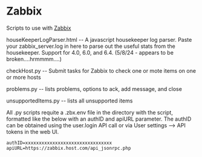 # Zabbix
Scripts to use with [Zabbix](https://www.zabbix.com)

houseKeeperLogParser.html -- A javascript housekeeper log parser.  Paste your zabbix_server.log in here to parse out the useful stats from the housekeeper.  Support for 4.0, 6.0, and 6.4. (5/8/24 - appears to be broken....hrmmmm....)

checkHost.py -- Submit tasks for Zabbix to check one or mote items on one or more hosts

problems.py -- lists problems, options to ack, add message, and close

unsupportedItems.py -- lists all unsupported items


All .py scripts requite a .zbx.env file in the directory with the script, formatted like the below with an authID and apiURL parameter.  The authID can be obtained using the user.login API call or via User settings --> API tokens in the web UI.

```
authID=xxxxxxxxxxxxxxxxxxxxxxxxxxxxxxxx
apiURL=https://zabbix.host.com/api_jsonrpc.php
```
